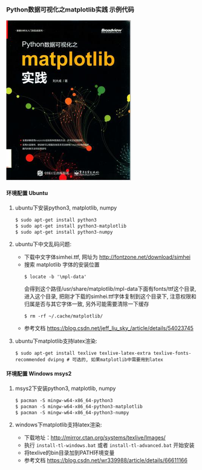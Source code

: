 ### Python数据可视化之matplotlib实践 示例代码

![封面](cover.jpg)

#### 环境配置 Ubuntu

1. ubuntu下安装python3, matplotlib, numpy
    ```
    $ sudo apt-get install python3
    $ sudo apt-get install python3-matplotlib
    $ sudo apt-get install python3-numpy
    ```

2. ubuntu下中文乱码问题:
    - 下载中文字体simhei.ttf, 网址为 <http://fontzone.net/download/simhei>
    - 搜索 matplotlib 字体的安装位置
        ```
        $ locate -b '\mpl-data'
        ```
        会得到这个路径/usr/share/matplotlib/mpl-data下面有fonts/ttf这个目录, 进入这个目录, 
        把刚才下载的simhei.ttf字体复制到这个目录下, 注意权限和归属是否与其它字体一致, 另外可能需要清除一下缓存
        ```
        $ rm -rf ~/.cache/matplotlib/
        ```
    - 参考文档 <https://blog.csdn.net/jeff_liu_sky_/article/details/54023745>

3. ubuntu下matplotlib支持latex渲染: 
    ```
    $ sudo apt-get install texlive texlive-latex-extra texlive-fonts-recommended dvipng	# 可选的, 如果matplotlib中需要用到latex
    ```

#### 环境配置 Windows msys2

1. msys2下安装python3, matplotlib, numpy
    ```
    $ pacman -S mingw-w64-x86_64-python3
    $ pacman -S mingw-w64-x86_64-python3-matplotlib
    $ pacman -S mingw-w64-x86_64-python3-numpy
    ```

2. windows下matplotlib支持latex渲染:
    - 下载地址：<http://mirror.ctan.org/systems/texlive/Images/>
    - 执行 `install-tl-windows.bat` 或者 `install-tl-advanced.bat` 开始安装
    - 将texlive的bin目录加到PATH环境变量
    - 参考文档 <https://blog.csdn.net/wr339988/article/details/66611166>
